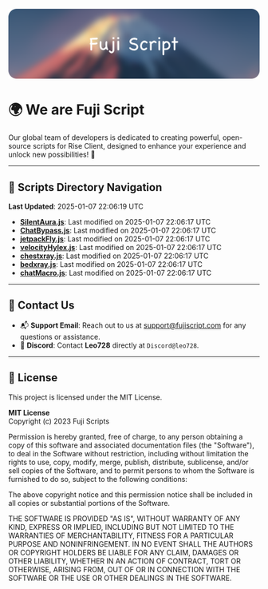 ![Banner](.github/b.webp)

# 🌍 **We are Fuji Script**

Our global team of developers is dedicated to creating powerful, open-source scripts for Rise Client, designed to enhance your experience and unlock new possibilities! 🌟

---
<!-- SCRIPTS_NAVIGATION_START -->
## 📂 **Scripts Directory Navigation**

**Last Updated**: 2025-01-07 22:06:19 UTC

- **[SilentAura.js](scripts/SilentAura.js)**: Last modified on 2025-01-07 22:06:17 UTC
- **[ChatBypass.js](scripts/ChatBypass.js)**: Last modified on 2025-01-07 22:06:17 UTC
- **[jetpackFly.js](scripts/jetpackFly.js)**: Last modified on 2025-01-07 22:06:17 UTC
- **[velocityHylex.js](scripts/velocityHylex.js)**: Last modified on 2025-01-07 22:06:17 UTC
- **[chestxray.js](scripts/chestxray.js)**: Last modified on 2025-01-07 22:06:17 UTC
- **[bedxray.js](scripts/bedxray.js)**: Last modified on 2025-01-07 22:06:17 UTC
- **[chatMacro.js](scripts/chatMacro.js)**: Last modified on 2025-01-07 22:06:17 UTC

<!-- SCRIPTS_NAVIGATION_END -->

---

## 💬 **Contact Us**  
- 📬 **Support Email**: Reach out to us at [support@fujiscript.com](mailto:support@fujiscript.com) for any questions or assistance.  
- 💬 **Discord**: Contact **Leo728** directly at `Discord@leo728`.

---

## 📜 **License**

This project is licensed under the MIT License.  

**MIT License**  
Copyright (c) 2023 Fuji Scripts  

Permission is hereby granted, free of charge, to any person obtaining a copy of this software and associated documentation files (the "Software"), to deal in the Software without restriction, including without limitation the rights to use, copy, modify, merge, publish, distribute, sublicense, and/or sell copies of the Software, and to permit persons to whom the Software is furnished to do so, subject to the following conditions:  

The above copyright notice and this permission notice shall be included in all copies or substantial portions of the Software.  

THE SOFTWARE IS PROVIDED "AS IS", WITHOUT WARRANTY OF ANY KIND, EXPRESS OR IMPLIED, INCLUDING BUT NOT LIMITED TO THE WARRANTIES OF MERCHANTABILITY, FITNESS FOR A PARTICULAR PURPOSE AND NONINFRINGEMENT. IN NO EVENT SHALL THE AUTHORS OR COPYRIGHT HOLDERS BE LIABLE FOR ANY CLAIM, DAMAGES OR OTHER LIABILITY, WHETHER IN AN ACTION OF CONTRACT, TORT OR OTHERWISE, ARISING FROM, OUT OF OR IN CONNECTION WITH THE SOFTWARE OR THE USE OR OTHER DEALINGS IN THE SOFTWARE.  
